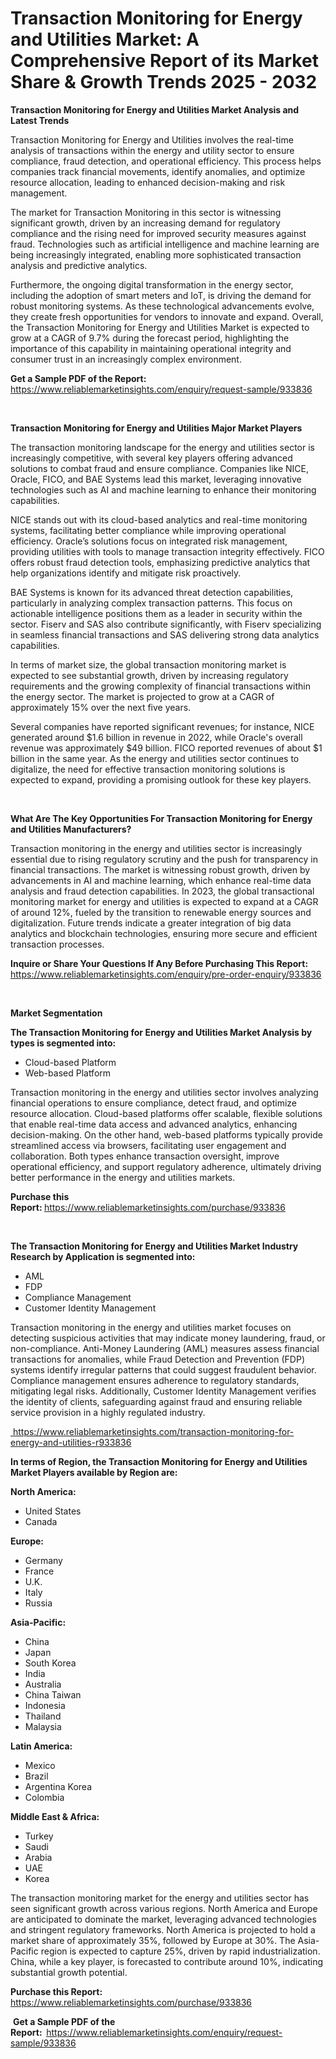 <p><h1>Transaction Monitoring for Energy and Utilities Market: A Comprehensive Report of its Market Share & Growth Trends 2025 - 2032</h1></p><p><strong>Transaction Monitoring for Energy and Utilities Market Analysis and Latest Trends</strong></p>
<p><p>Transaction Monitoring for Energy and Utilities involves the real-time analysis of transactions within the energy and utility sector to ensure compliance, fraud detection, and operational efficiency. This process helps companies track financial movements, identify anomalies, and optimize resource allocation, leading to enhanced decision-making and risk management.</p><p>The market for Transaction Monitoring in this sector is witnessing significant growth, driven by an increasing demand for regulatory compliance and the rising need for improved security measures against fraud. Technologies such as artificial intelligence and machine learning are being increasingly integrated, enabling more sophisticated transaction analysis and predictive analytics. </p><p>Furthermore, the ongoing digital transformation in the energy sector, including the adoption of smart meters and IoT, is driving the demand for robust monitoring systems. As these technological advancements evolve, they create fresh opportunities for vendors to innovate and expand. Overall, the Transaction Monitoring for Energy and Utilities Market is expected to grow at a CAGR of 9.7% during the forecast period, highlighting the importance of this capability in maintaining operational integrity and consumer trust in an increasingly complex environment.</p></p>
<p><strong>Get a Sample PDF of the Report:&nbsp;</strong> <a href="https://www.reliablemarketinsights.com/enquiry/request-sample/933836?utm_campaign=3259&utm_medium=2&utm_source=Github&utm_content=ia&utm_term=18042025&utm_id=transaction-monitoring-for-energy-and-utilities">https://www.reliablemarketinsights.com/enquiry/request-sample/933836</a></p>
<p>&nbsp;</p>
<p><strong>Transaction Monitoring for Energy and Utilities Major Market Players</strong></p>
<p><p>The transaction monitoring landscape for the energy and utilities sector is increasingly competitive, with several key players offering advanced solutions to combat fraud and ensure compliance. Companies like NICE, Oracle, FICO, and BAE Systems lead this market, leveraging innovative technologies such as AI and machine learning to enhance their monitoring capabilities.</p><p>NICE stands out with its cloud-based analytics and real-time monitoring systems, facilitating better compliance while improving operational efficiency. Oracle’s solutions focus on integrated risk management, providing utilities with tools to manage transaction integrity effectively. FICO offers robust fraud detection tools, emphasizing predictive analytics that help organizations identify and mitigate risk proactively.</p><p>BAE Systems is known for its advanced threat detection capabilities, particularly in analyzing complex transaction patterns. This focus on actionable intelligence positions them as a leader in security within the sector. Fiserv and SAS also contribute significantly, with Fiserv specializing in seamless financial transactions and SAS delivering strong data analytics capabilities.</p><p>In terms of market size, the global transaction monitoring market is expected to see substantial growth, driven by increasing regulatory requirements and the growing complexity of financial transactions within the energy sector. The market is projected to grow at a CAGR of approximately 15% over the next five years.</p><p>Several companies have reported significant revenues; for instance, NICE generated around $1.6 billion in revenue in 2022, while Oracle's overall revenue was approximately $49 billion. FICO reported revenues of about $1 billion in the same year. As the energy and utilities sector continues to digitalize, the need for effective transaction monitoring solutions is expected to expand, providing a promising outlook for these key players.</p></p>
<p>&nbsp;</p>
<p><strong>What Are The Key Opportunities For Transaction Monitoring for Energy and Utilities Manufacturers?</strong></p>
<p><p>Transaction monitoring in the energy and utilities sector is increasingly essential due to rising regulatory scrutiny and the push for transparency in financial transactions. The market is witnessing robust growth, driven by advancements in AI and machine learning, which enhance real-time data analysis and fraud detection capabilities. In 2023, the global transactional monitoring market for energy and utilities is expected to expand at a CAGR of around 12%, fueled by the transition to renewable energy sources and digitalization. Future trends indicate a greater integration of big data analytics and blockchain technologies, ensuring more secure and efficient transaction processes.</p></p>
<p><strong>Inquire or Share Your Questions If Any Before Purchasing This Report:</strong> <a href="https://www.reliablemarketinsights.com/enquiry/pre-order-enquiry/933836?utm_campaign=3259&utm_medium=2&utm_source=Github&utm_content=ia&utm_term=18042025&utm_id=transaction-monitoring-for-energy-and-utilities">https://www.reliablemarketinsights.com/enquiry/pre-order-enquiry/933836</a></p>
<p>&nbsp;</p>
<p><strong>Market Segmentation</strong></p>
<p><strong>The Transaction Monitoring for Energy and Utilities Market Analysis by types is segmented into:</strong></p>
<p><ul><li>Cloud-based Platform</li><li>Web-based Platform</li></ul></p>
<p><p>Transaction monitoring in the energy and utilities sector involves analyzing financial operations to ensure compliance, detect fraud, and optimize resource allocation. Cloud-based platforms offer scalable, flexible solutions that enable real-time data access and advanced analytics, enhancing decision-making. On the other hand, web-based platforms typically provide streamlined access via browsers, facilitating user engagement and collaboration. Both types enhance transaction oversight, improve operational efficiency, and support regulatory adherence, ultimately driving better performance in the energy and utilities markets.</p></p>
<p><strong>Purchase this Report:&nbsp;</strong><a href="https://www.reliablemarketinsights.com/purchase/933836?utm_campaign=3259&utm_medium=2&utm_source=Github&utm_content=ia&utm_term=18042025&utm_id=transaction-monitoring-for-energy-and-utilities">https://www.reliablemarketinsights.com/purchase/933836</a></p>
<p>&nbsp;</p>
<p><strong>The Transaction Monitoring for Energy and Utilities Market Industry Research by Application is segmented into:</strong></p>
<p><ul><li>AML</li><li>FDP</li><li>Compliance Management</li><li>Customer Identity Management</li></ul></p>
<p><p>Transaction monitoring in the energy and utilities market focuses on detecting suspicious activities that may indicate money laundering, fraud, or non-compliance. Anti-Money Laundering (AML) measures assess financial transactions for anomalies, while Fraud Detection and Prevention (FDP) systems identify irregular patterns that could suggest fraudulent behavior. Compliance management ensures adherence to regulatory standards, mitigating legal risks. Additionally, Customer Identity Management verifies the identity of clients, safeguarding against fraud and ensuring reliable service provision in a highly regulated industry.</p></p>
<p><a href="https://www.reliablemarketinsights.com/transaction-monitoring-for-energy-and-utilities-r933836?utm_campaign=3259&utm_medium=2&utm_source=Github&utm_content=ia&utm_term=18042025&utm_id=transaction-monitoring-for-energy-and-utilities">&nbsp;https://www.reliablemarketinsights.com/transaction-monitoring-for-energy-and-utilities-r933836</a></p>
<p><strong>In terms of Region, the Transaction Monitoring for Energy and Utilities Market Players available by Region are:</strong></p>
<p>
    <p> <strong> North America: </strong>
        <ul>
            <li>United States</li>
            <li>Canada</li>
        </ul>
        </p> 
    <p> <strong> Europe: </strong>
        <ul>
            <li>Germany</li>
            <li>France</li>
            <li>U.K.</li>
            <li>Italy</li>
            <li>Russia</li>
        </ul>
        </p> 
    <p> <strong> Asia-Pacific: </strong>
        <ul>
            <li>China</li>
            <li>Japan</li>
            <li>South Korea</li>
            <li>India</li>
            <li>Australia</li>
            <li>China Taiwan</li>
            <li>Indonesia</li>
            <li>Thailand</li>
            <li>Malaysia</li>
        </ul>
        </p> 
    <p> <strong> Latin America: </strong>
        <ul>
            <li>Mexico</li>
            <li>Brazil</li>
            <li>Argentina Korea</li>
            <li>Colombia</li>
        </ul>
        </p> 
    <p> <strong> Middle East & Africa: </strong>
        <ul>
            <li>Turkey</li>
            <li>Saudi</li>
            <li>Arabia</li>
            <li>UAE</li>
            <li>Korea</li>
        </ul>
    </p>
    </p>
<p><p>The transaction monitoring market for the energy and utilities sector has seen significant growth across various regions. North America and Europe are anticipated to dominate the market, leveraging advanced technologies and stringent regulatory frameworks. North America is projected to hold a market share of approximately 35%, followed by Europe at 30%. The Asia-Pacific region is expected to capture 25%, driven by rapid industrialization. China, while a key player, is forecasted to contribute around 10%, indicating substantial growth potential.</p></p>
<p><strong>Purchase this Report: </strong><a href="https://www.reliablemarketinsights.com/purchase/933836?utm_campaign=3259&utm_medium=2&utm_source=Github&utm_content=ia&utm_term=18042025&utm_id=transaction-monitoring-for-energy-and-utilities">https://www.reliablemarketinsights.com/purchase/933836</a></p>
<p>&nbsp;<strong>Get a Sample PDF of the Report:&nbsp;&nbsp;</strong><a href="https://www.reliablemarketinsights.com/enquiry/request-sample/933836?utm_campaign=3259&utm_medium=2&utm_source=Github&utm_content=ia&utm_term=18042025&utm_id=transaction-monitoring-for-energy-and-utilities">https://www.reliablemarketinsights.com/enquiry/request-sample/933836</a></p>
<p><strong></strong></p>
<p><p></p><p></p><p></p></p>